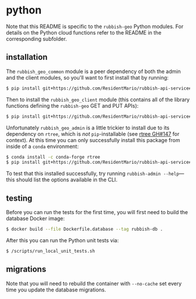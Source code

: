 # python

Note that this README is specific to the `rubbish-geo` Python modules. For details on the Python cloud functions refer to the README in the corresponding subfolder.

## installation

The `rubbish_geo_common` module is a peer dependency of both the admin and the client modules, so you'll want to first install that by running:

```bash
$ pip install git+https://github.com/ResidentMario/rubbish-api-service#subdirectory=python/rubbish_geo_common
```

Then to install the `rubbish_geo_client` module (this contains all of the library functions defining the `rubbish-geo` GET and PUT APIs):

```bash
$ pip install git+https://github.com/ResidentMario/rubbish-api-service#subdirectory=python/rubbish_geo_client
```

Unfortunately `rubbish_geo_admin` is a little trickier to install due to its dependency on `rtree`, which is *not* `pip`-installable (see [rtree GH#147](https://github.com/Toblerity/rtree/issues/147) for context). At this time you can only successfully install this package from inside of a `conda` environment:

```bash
$ conda install -c conda-forge rtree
$ pip install git+https://github.com/ResidentMario/rubbish-api-service#subdirectory=python/rubbish_geo_admin
```

To test that this installed successfully, try running `rubbish-admin --help`&mdash;this should list the options available in the CLI.

## testing

Before you can run the tests for the first time, you will first need to build the database Docker image:

```bash
$ docker build --file Dockerfile.database --tag rubbish-db .
```

After this you can run the Python unit tests via:

```bash
$ /scripts/run_local_unit_tests.sh
```

## migrations

Note that you will need to rebuild the container with `--no-cache` set every time you update the database migrations.
